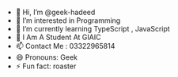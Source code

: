 - 👋 Hi, I’m @geek-hadeed
- 👀 I’m interested in Programming
- 🌱 I’m currently learning TypeScript , JavaScript
- 💞️ I Am A Student At GIAIC
- 📫 Contact Me : 03322965814
- 😄 Pronouns: Geek
- ⚡ Fun fact: roaster

<!---
geek-hadeed/geek-hadeed is a ✨ special ✨ repository because its `README.md` (this file) appears on your GitHub profile.
You can click the Preview link to take a look at your changes.
--->
